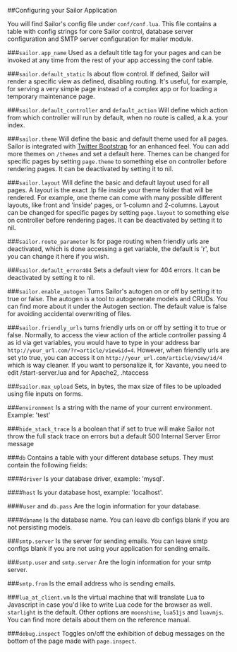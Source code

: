 ##Configuring your Sailor Application

You will find Sailor's config file under `conf/conf.lua`. This file contains a table with config strings for core Sailor control, database server configuration and SMTP server configuration for mailer module.

###`sailor.app_name`
Used as a default title tag for your pages and can be invoked at any time from the rest of your app accessing the conf table.

###`sailor.default_static`
Is about flow control. If defined, Sailor will render a specific view as defined, disabling routing. It's useful, for example, for serving a very simple page instead of a complex app or for loading a temporary maintenance page.

###`sailor.default_controller` and `default_action`
Will define which action from which controller will run by default, when no route is called, a.k.a. your index.

###`sailor.theme`
Will define the basic and default theme used for all pages. Sailor is integrated with [Twitter Bootstrap](http://getbootstrap.com) for an enhanced feel. You can add more themes on `/themes` and set a default here. Themes can be changed for specific pages by setting `page.theme` to something else on controller before rendering pages. It can be deactivated by setting it to nil.

###`sailor.layout`
Will define the basic and default layout used for all pages. A layout is the exact .lp file inside your theme folder that will be rendered. For example, one theme can come with many possible different layouts, like front and 'inside' pages, or 1-column and 2-columns. Layout can be changed for specific pages by setting `page.layout` to something else on controller before rendering pages. It can be deactivated by setting it to nil.

###`sailor.route_parameter`
Is for page routing when friendly urls are deactivated, which is done accessing a get variable, the default is 'r', but you can change it here if you wish.

###`sailor.default_error404`
Sets a default view for 404 errors. It can be deactivated by setting it to nil.

###`sailor.enable_autogen`
Turns Sailor's autogen on or off by setting it to true or false. The autogen is a tool to autogenerate models and CRUDs. You can find more about it under the Autogen section. The default value is false for avoiding accidental overwriting of files.

###`sailor.friendly_urls`
turns friendly urls on or off by setting it to true or false. Normally, to access the view action of the article controller passing 4 as id via get variables, you would have to type in your address bar `http://your_url.com/?r=article/view&id=4`. However, when friendly urls are set yto true, you can access it on `http://your_url.com/article/view/id/4` which is way cleaner. If you want to personalize it, for Xavante, you need to edit /start-server.lua and for Apache2, .htaccess

###`sailor.max_upload`
Sets, in bytes, the max size of files to be uploaded using file inputs on forms.

###`environment`
Is a string with the name of your current environment. Example: 'test'

###`hide_stack_trace`
Is a boolean that if set to true will make Sailor not throw the full stack trace on errors but a default 500 Internal Server Error message

###`db`
Contains a table with your different database setups. They must contain the following fields:

####`driver`
Is your database driver, example: 'mysql'.
    
####`host`
Is your database host, example: 'localhost'.

####`user` and `db.pass`
Are the login information for your database.

####`dbname`
Is the database name. You can leave db configs blank if you are not persisting models.

###`smtp.server`
Is the server for sending emails. You can leave smtp configs blank if you are not using your application for sending emails.

###`smtp.user` and `smtp.server`
Are the login information for your smtp server.

###`smtp.from`
Is the email address who is sending emails.

###`lua_at_client.vm`
Is the virtual machine that will translate Lua to Javascript in case you'd like to write Lua code for the browser as well. `starlight` is the default. Other options are `moonshine`, `lua51js` and `luavmjs`. You can find more details about them on the reference manual.

###`debug.inspect`
Toggles on/off the exhibition of debug messages on the bottom of the page made with `page.inspect`.

